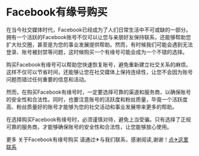 # Facebook有缘号购买

在当今社交媒体时代，Facebook已经成为了人们日常生活中不可或缺的一部分。拥有一个活跃的Facebook账号不仅可以让您与亲朋好友保持联系，还能够帮助您扩大社交圈，甚至是为您的事业发展提供帮助。然而，有时候我们可能会遇到无法登录、账号被封禁等问题，这时候购买一个有缘号可能会成为一个不错的选择。

购买Facebook有缘号可以帮助您快速恢复账号，避免重新建立社交关系的麻烦。这样不仅可以节省时间，还能够让您在社交媒体上保持连续性，让您不会因为账号问题而错过任何重要的信息和活动。

然而，在购买Facebook有缘号时，一定要选择可靠的渠道和服务商，以确保账号的安全性和合法性。同时，也要注意账号的活跃度和粉丝质量，毕竟一个活跃度高、粉丝质量好的账号才能够为您的社交活动和事业发展带来更多的帮助。

在选择购买Facebook有缘号时，必须谨慎对待，避免上当受骗。只有选择了正规可靠的服务商，才能够确保账号的安全性和合法性，让您能够放心使用。

更多 关于Facebook有缘号购买 请通过✈与我们联系，感谢阅读,谢谢！[点✈这里联系](https://bbd.k02.cc)